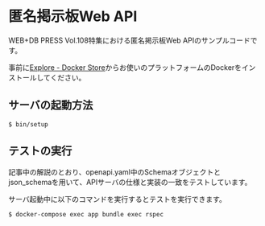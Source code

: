 # 匿名掲示板Web API

WEB+DB PRESS Vol.108特集における匿名掲示板Web APIのサンプルコードです。

事前に[Explore - Docker Store](https://store.docker.com/search?offering=community&type=edition)からお使いのプラットフォームのDockerをインストールしてください。

## サーバの起動方法

```
$ bin/setup
```

## テストの実行

記事中の解説のとおり、openapi.yaml中のSchemaオブジェクトとjson_schemaを用いて、APIサーバの仕様と実装の一致をテストしています。

サーバ起動中に以下のコマンドを実行するとテストを実行できます。

```
$ docker-compose exec app bundle exec rspec
```

